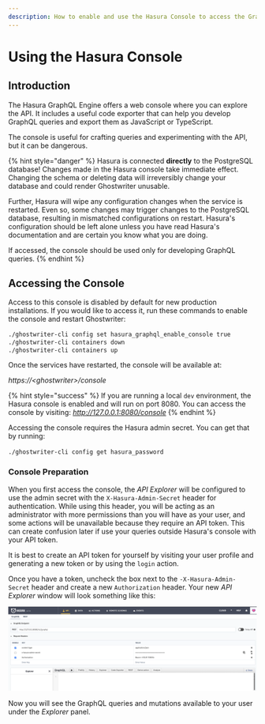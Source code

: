 ```yaml
---
description: How to enable and use the Hasura Console to access the GraphQL API
---
```


# Using the Hasura Console

## Introduction

The Hasura GraphQL Engine offers a web console where you can explore the API. It includes a useful code exporter that can help you develop GraphQL queries and export them as JavaScript or TypeScript.

The console is useful for crafting queries and experimenting with the API, but it can be dangerous.

{% hint style="danger" %}
Hasura is connected **directly** to the PostgreSQL database! Changes made in the Hasura console take immediate effect. Changing the schema or deleting data will irreversibly change your database and could render Ghostwriter unusable.

Further, Hasura will wipe any configuration changes when the service is restarted. Even so, some changes may trigger changes to the PostgreSQL database, resulting in mismatched configurations on restart. Hasura's configuration should be left alone unless you have read Hasura's documentation and are certain you know what you are doing.

If accessed, the console should be used only for developing GraphQL queries.
{% endhint %}

## Accessing the Console

Access to this console is disabled by default for new production installations. If you would like to access it, run these commands to enable the console and restart Ghostwriter:

```
./ghostwriter-cli config set hasura_graphql_enable_console true
./ghostwriter-cli containers down
./ghostwriter-cli containers up
```

Once the services have restarted, the console will be available at:

_https://\<ghostwriter>/console_

{% hint style="success" %}
If you are running a local `dev` environment, the Hasura console is enabled and will run on port 8080. You can access the console by visiting: _http://127.0.0.1:8080/console_
{% endhint %}

Accessing the console requires the Hasura admin secret. You can get that by running:

`./ghostwriter-cli config get hasura_password`

### Console Preparation

When you first access the console, the _API Explorer_ will be configured to use the admin secret with the `X-Hasura-Admin-Secret` header for authentication. While using this header, you will be acting as an administrator with more permissions than you will have as your user, and some actions will be unavailable because they require an API token. This can create confusion later if use your queries outside Hasura's console with your API token.

It is best to create an API token for yourself by visiting your user profile and generating a new token or by using the `login` action.

Once you have a token, uncheck the box next to the `-X-Hasura-Admin-Secret` header and create a new `Authorization` header. Your new _API Explorer_ window will look something like this:

![Hasura Console Using an Authorization Header](<../../.gitbook/assets/image (45).png>)

Now you will see the GraphQL queries and mutations available to your user under the _Explorer_ panel.
